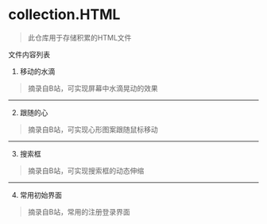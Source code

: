 # collection.HTML

> 此仓库用于存储积累的HTML文件

文件内容列表

1. 移动的水滴

> 摘录自B站，可实现屏幕中水滴晃动的效果

---

2. 跟随的心

> 摘录自B站，可实现心形图案跟随鼠标移动

---

3. 搜索框

> 摘录自B站，可实现搜索框的动态伸缩

---

4. 常用初始界面

> 摘录自B站，常用的注册登录界面
